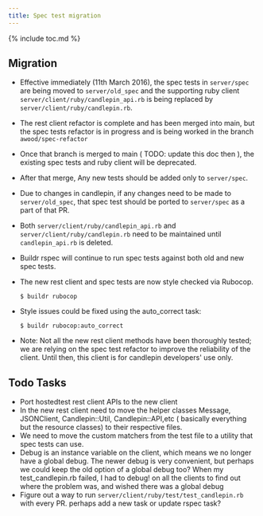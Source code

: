 ```yaml
---
title: Spec test migration
---
```

{% include toc.md %}

## Migration <TDLR>
* Effective immediately (11th March 2016), the spec tests in `server/spec` are being moved to `server/old_spec` and the supporting ruby client `server/client/ruby/candlepin_api.rb` is being replaced by `server/client/ruby/candlepin.rb`.

* The rest client refactor is complete and has been merged into main, but the spec tests refactor is in progress and is being worked in the branch `awood/spec-refactor`

* Once that branch is merged to main ( TODO: update this doc then ), the existing spec tests and ruby client will be  deprecated.

* After that merge, Any new tests should be added only to `server/spec`.

* Due to changes in candlepin, if any changes need to be made to `server/old_spec`, that spec test should be ported to `server/spec` as a part of that PR.

* Both `server/client/ruby/candlepin_api.rb` and `server/client/ruby/candlepin.rb` need to be maintained until `candlepin_api.rb` is deleted.

* Buildr rspec will continue to run spec tests against both old and new spec tests.

* The new rest client and spec tests are now style checked via Rubocop.

  ```console
  $ buildr rubocop
  ```
* Style issues could be fixed using the auto_correct task:

  ```console
  $ buildr rubocop:auto_correct
  ```
* Note: Not all the new rest client methods have been thoroughly tested; we are relying on the spec test refactor to improve the reliability of the client. Until then, this client is for candlepin developers' use only.

## Todo Tasks
* Port hostedtest rest client APIs to the new client
* In the new rest client need to move the helper classes Message, JSONClient, Candlepin::Util, Candlepin::API,etc ( basically everything but the resource classes) to their respective files.
* We need to move the custom matchers from the test file to a utility that spec tests can use.
* Debug is an instance variable on the client, which means we no longer have a global debug. The newer debug is very convenient, but perhaps we could keep the old option of a global debug too? When my test_candlepin.rb failed, I had to debug! on all the clients to find out where the problem was, and wished there was a global debug
* Figure out a way to run `server/client/ruby/test/test_candlepin.rb` with every PR. perhaps add a new task or update rspec task?
